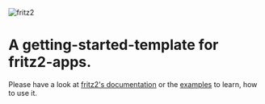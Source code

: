![fritz2](https://www.fritz2.dev/images/fritz2_logo_grey.png)

# A getting-started-template for fritz2-apps.

Please have a look at [fritz2's documentation](https://docs.fritz2.dev) or the [examples](https://www.fritz2.dev/examples.html) to learn, how to use it.

